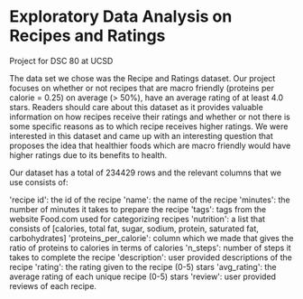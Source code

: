 # Exploratory Data Analysis on Recipes and Ratings
Project for DSC 80 at UCSD


The data set we chose was the Recipe and Ratings dataset. Our project focuses on whether or not recipes that are macro friendly (proteins per calorie = 0.25) on average (> 50%), have an average rating of at least 4.0 stars. Readers should care about this dataset as it provides valuable information on how recipes receive their ratings and whether or not there is some specific reasons as to which recipe receives higher ratings. We were interested in this dataset and came up with an interesting question that proposes the idea that healthier foods which are macro friendly would have higher ratings due to its benefits to health. 

Our dataset has a total of 234429 rows and the relevant columns that we use consists of: 

'recipe id': the id of the recipe
'name': the name of the recipe
'minutes': the number of minutes it takes to prepare the recipe
'tags': tags from the website Food.com used for categorizing recipes
'nutrition': a list that consists of [calories, total fat, sugar, sodium, protein, saturated fat, carbohydrates]
'proteins_per_calorie': column which we made that gives the ratio of proteins to calories in terms of calories
'n_steps': number of steps it takes to complete the recipe
'description': user provided descriptions of the recipe
'rating': the rating given to the recipe (0-5) stars
'avg_rating': the average rating of each unique recipe (0-5) stars
'review': user provided reviews of each recipe. 